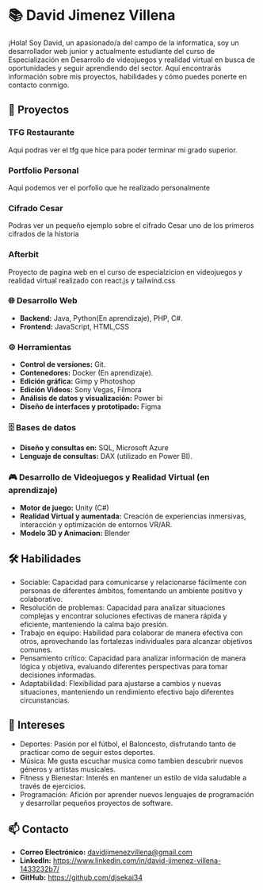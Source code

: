 # 📚 David Jimenez Villena

¡Hola! Soy David, un apasionado/a del campo de la informatica, soy un desarrollador web junior y actualmente estudiante del curso de Especialización en Desarrollo de videojuegos y realidad virtual en busca de oportunidades y seguir aprendiendo del sector. Aquí encontrarás información sobre mis proyectos, habilidades y cómo puedes ponerte en contacto conmigo.

## 📂 Proyectos

### TFG Restaurante
Aqui podras ver el tfg que hice para poder terminar mi grado superior.

### Portfolio Personal
Aqui podemos ver el porfolio que he realizado personalmente

### Cifrado Cesar
Podras ver un pequeño ejemplo sobre el cifrado Cesar uno de los primeros cifrados de la historia

### Afterbit
Proyecto de pagina web en el curso de especialzicion en videojuegos y realidad virtual realizado con react.js y tailwind.css

### 🌐 Desarrollo Web 
- **Backend:** Java, Python(En aprendizaje), PHP, C#.
- **Frontend:** JavaScript, HTML,CSS

### ⚙️ Herramientas 
- **Control de versiones:** Git. 
- **Contenedores:** Docker (En aprendizaje). 
- **Edición gráfica:** Gimp y Photoshop
- **Edición Videos:** Sony Vegas, Filmora
- **Análisis de datos y visualización:** Power bi
- **Diseño de interfaces y prototipado:** Figma

### 🗄️ Bases de datos 
- **Diseño y consultas en:** SQL, Microsoft Azure
- **Lenguaje de consultas:** DAX (utilizado en Power BI).

### 🎮 Desarrollo de Videojuegos y Realidad Virtual (en aprendizaje)
- **Motor de juego:** Unity (C#)
- **Realidad Virtual y aumentada:** Creación de experiencias inmersivas, interacción y optimización de entornos VR/AR.
- **Modelo 3D y Animacion:**  Blender

## 🛠️ Habilidades

- Sociable: Capacidad para comunicarse y relacionarse fácilmente con personas de diferentes ámbitos, fomentando un ambiente positivo y colaborativo.
- Resolución de problemas: Capacidad para analizar situaciones complejas y encontrar soluciones efectivas de manera rápida y eficiente, manteniendo la calma bajo presión.
- Trabajo en equipo: Habilidad para colaborar de manera efectiva con otros, aprovechando las fortalezas individuales para alcanzar objetivos comunes.
- Pensamiento crítico: Capacidad para analizar información de manera lógica y objetiva, evaluando diferentes perspectivas para tomar decisiones informadas.
- Adaptabilidad: Flexibilidad para ajustarse a cambios y nuevas situaciones, manteniendo un rendimiento efectivo bajo diferentes circunstancias.

## 🌱 Intereses

- Deportes: Pasión por el fútbol, el Baloncesto, disfrutando tanto de practicar como de seguir estos deportes.
- Música: Me gusta escuchar musica como tambien descubrir nuevos géneros y artistas musicales.
- Fitness y Bienestar: Interés en mantener un estilo de vida saludable a través de ejercicios.
- Programación: Afición por aprender nuevos lenguajes de programación y desarrollar pequeños proyectos de software.

## 📫 Contacto

- **Correo Electrónico:** davidjimenezvillena@gmail.com
- **LinkedIn:** https://www.linkedin.com/in/david-jimenez-villena-1433232b7/
- **GitHub:** https://github.com/djsekai34



